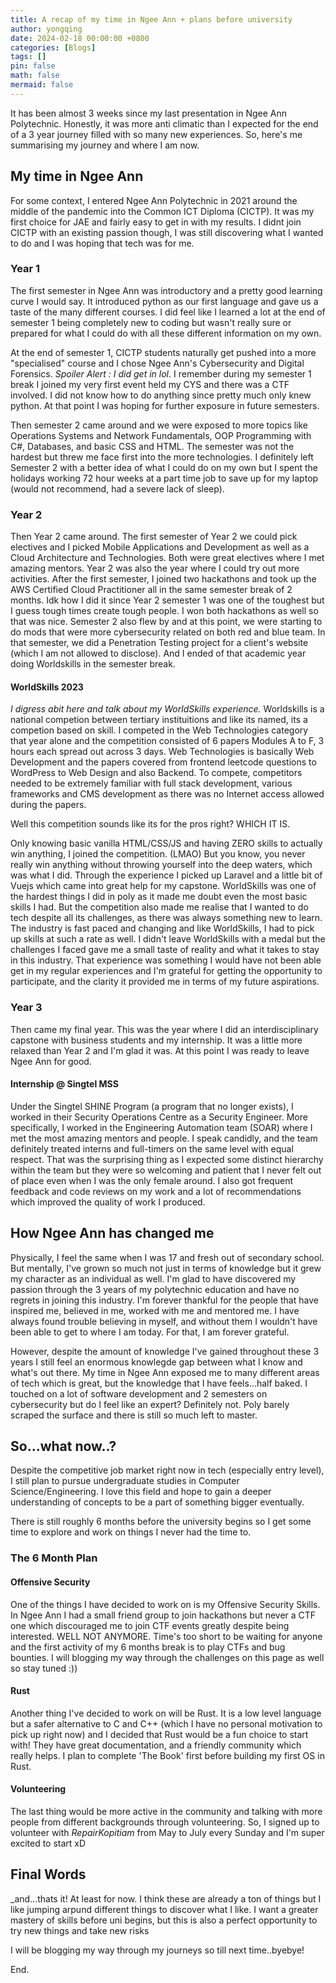 ```yaml
---
title: A recap of my time in Ngee Ann + plans before university
author: yongqing
date: 2024-02-18 00:00:00 +0800
categories: [Blogs]
tags: []
pin: false
math: false
mermaid: false
---
```


It has been almost 3 weeks since my last presentation in Ngee Ann Polytechnic. Honestly, it was more anti climatic than I expected for the end of a 3 year journey filled with so many new experiences. So, here's me summarising my journey and where I am now. 

## My time in Ngee Ann

For some context, I entered Ngee Ann Polytechnic in 2021 around the middle of the pandemic into the Common ICT Diploma (CICTP). It was my first choice for JAE and fairly easy to get in with my results. I didnt join CICTP with an existing passion though, I was still discovering what I wanted to do and I was hoping that tech was for me. 

### Year 1

The first semester in Ngee Ann was introductory and a pretty good learning curve I would say. It introduced python as our first language and gave us a taste of the many different courses. I did feel like I learned a lot at the end of semester 1 being completely new to coding but wasn't really sure or prepared for what I could do with all these different information on my own.

At the end of semester 1, CICTP students naturally get pushed into a more "specialised" course and I chose Ngee Ann's Cybersecurity and Digital Forensics. 
_Spoiler Alert : I did get in lol_. I remember during my semester 1 break I joined my very first event held my CYS and there was a CTF involved. I did not know how to do anything since pretty much only knew python. At that point I was hoping for further exposure in future semesters.

Then semester 2 came around and we were exposed to more topics like Operations Systems and Network Fundamentals, OOP Programming with C#, Databases, and basic CSS and HTML. The semester was not the hardest but threw me face first into the more technologies.
I definitely left Semester 2 with a better idea of what I could do on my own but I spent the holidays working 72 hour weeks at a part time job to save up for my laptop (would not recommend, had a severe lack of sleep).

### Year 2

Then Year 2 came around.  The first semester of Year 2 we could pick electives and I picked Mobile Applications and Development as well as a Cloud Architecture and Technologies. Both were great electives where I met amazing mentors. Year 2 was also the year where I could try out more activities. After the first semester, I joined two hackathons and took up the AWS Certified Cloud Practitioner all in the same semester break of 2 months. Idk how I did it since Year 2 semester 1 was one of the toughest but I guess tough times create tough people. I won both hackathons as well so that was nice. Semester 2 also flew by and at this point, we were starting to do mods that were more cybersecurity related on both red and blue team. In that semester, we did a Penetration Testing project for a client's website (which I am not allowed to disclose). And I ended of that academic year doing Worldskills in the semester break.

#### WorldSkills 2023 

_I digress abit here and talk about my WorldSkills experience._
Worldskills is a national competion between tertiary instituitions and like its named, its a competion based on skill. I competed in the Web Technologies category that year alone and the competition consisted of 6 papers Modules A to F, 3 hours each spread out across 3 days. Web Technologies is basically Web Development and the papers covered from frontend leetcode questions to WordPress to Web Design and also Backend. To compete, competitors needed to be extremely familiar with full stack development, various frameworks and CMS development as there was no Internet access allowed during the papers.

Well this competition sounds like its for the pros right? WHICH IT IS.

Only knowing basic vanilla HTML/CSS/JS and having ZERO skills to actually win anything, I joined the competition. (LMAO) But you know, you never really win anything without throwing yourself into the deep waters, which was what I did. Through the experience I picked up Laravel and a little bit of Vuejs which came into great help for my capstone. WorldSkills was one of the hardest things I did in poly as it made me doubt even the most basic skills I had. But the competition also made me realise that I wanted to do tech despite all its challenges, as there was always something new to learn. The industry is fast paced and changing and like WorldSkills, I had to pick up skills at such a rate as well. I didn't leave WorldSkills with a medal but the challenges I faced gave me a small taste of reality and what it takes to stay in this industry. That experience was something I would have not been able get in my regular experiences and I'm grateful for getting the opportunity to participate, and the clarity it provided me in terms of my future aspirations.

### Year 3

Then came my final year. This was the year where I did an interdisciplinary capstone with business students and my internship. It was a little more relaxed than Year 2 and I'm glad it was. At this point I was ready to leave Ngee Ann for good. 

#### Internship @ Singtel MSS

Under the Singtel SHINE Program (a program that no longer exists), I worked in their Security Operations Centre as a Security Engineer. More specifically, I worked in the Engineering Automation team (SOAR) where I met the most amazing mentors and people. I speak candidly, and the team definitely treated interns and full-timers on the same level with equal respect. That was the surprising thing as I expected some distinct hierarchy within the team but they were so welcoming and patient that I never felt out of place even when I was the only female around. I also got frequent feedback and code reviews on my work and a lot of recommendations which improved the quality of work I produced.

## How Ngee Ann has changed me

Physically, I feel the same when I was 17 and fresh out of secondary school. But mentally,  I've grown so much not just in terms of knowledge but it grew my character as an individual as well. I'm glad to have discovered my passion through the 3 years of my polytechnic education and have no regrets in joining this industry. I'm forever thankful for the people that have inspired me, believed in me, worked with me and mentored me. I have always found trouble believing in myself, and without them I wouldn't have been able to get to where I am today. For that, I am forever grateful.

However, despite the amount of knowledge I've gained throughout these 3 years I still feel an enormous knowlegde gap between what I know and what's out there. My time in Ngee Ann exposed me to many different areas of tech which is great, but the knowledge that I have feels...half baked. I touched on a lot of software development and 2 semesters on cybersecurity but do I feel like an expert? Definitely not. Poly barely scraped the surface and there is still so much left to master.

## So...what now..?

Despite the competitive job market right now in tech (especially entry level), I still plan to pursue undergraduate studies in Computer Science/Engineering. I love this field and hope to gain a deeper understanding of concepts to be a part of something bigger eventually.

There is still roughly 6 months before the university begins so I get some time to explore and work on things I never had the time to.

### The 6 Month Plan

#### Offensive Security

One of the things I have decided to work on is my Offensive Security Skills. In Ngee Ann I had a small friend group to join hackathons but never a CTF one which discouraged me to join CTF events greatly despite being interested. WELL NOT ANYMORE. Time's too short to be waiting for anyone and the first activity of my 6 months break is to play CTFs and bug bounties. I will blogging my way through the challenges on this page as well so stay tuned :)) 

#### Rust

Another thing I've decided to work on will be Rust. It is a low level language but a safer alternative to C and C++ (which I have no personal motivation to pick up right now) and I decided that Rust would be a fun choice to start with! They have great documentation, and a friendly community which really helps. I plan to complete 'The Book' first before building my first OS in Rust.

#### Volunteering
The last thing would be more active in the community and talking with more people from different backgrounds through volunteering. So, I signed up to volunteer with _RepairKopitiam_ from May to July every Sunday and I'm super excited to start xD

## Final Words 

_and...thats it! At least for now. I think these are already a ton of things but I like jumping arpund different things to discover what I like. I want a greater mastery of skills before uni begins, but this is also a perfect opportunity to try new things and take new risks

I will be blogging my way through my journeys so till next time..byebye!

End.